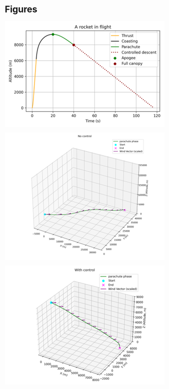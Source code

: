 # Figures

![A Rocket in Flight](./a-rocket-in-flight.png)

![No Control](./no-control.png)

![With Control](./with-control.png)
